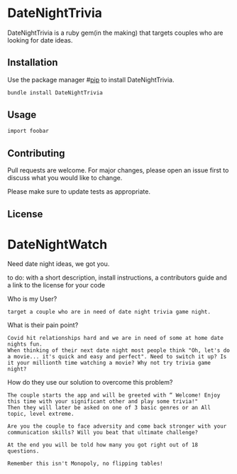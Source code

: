 # DateNightTrivia

DateNightTrivia is a ruby gem(in the making) that targets couples who are looking for date ideas. 

## Installation

Use the package manager #[pip](https://pip.pypa.io/en/stable/) to install DateNightTrivia.

```bash
bundle install DateNightTrivia
```

## Usage

```ruby
import foobar


```

## Contributing
Pull requests are welcome. For major changes, please open an issue first to discuss what you would like to change.

Please make sure to update tests as appropriate.

## License





# DateNightWatch
Need date night ideas, we got you.

to do: with a short description, install instructions, a contributors guide and a link to the license for your code 


Who is my User?

	target a couple who are in need of date night trivia game night.

What is their pain point?

	Covid hit relationships hard and we are in need of some at home date nights fun.
    When thinking of their next date night most people think "Oh, let's do a movie... it's quick and easy and perfect". Need to switch it up? Is it your millionth time watching a movie? Why not try trivia game night? 

How do they use our solution to overcome this problem?

	The couple starts the app and will be greeted with “ Welcome! Enjoy this time with your significant other and play some trivia!"
	Then they will later be asked on one of 3 basic genres or an All topic, level extreme. 
	
	Are you the couple to face adversity and come back stronger with your communication skills? Will you beat that ultimate challenge?
	
	At the end you will be told how many you got right out of 18 questions. 

	Remember this isn't Monopoly, no flipping tables!


    

